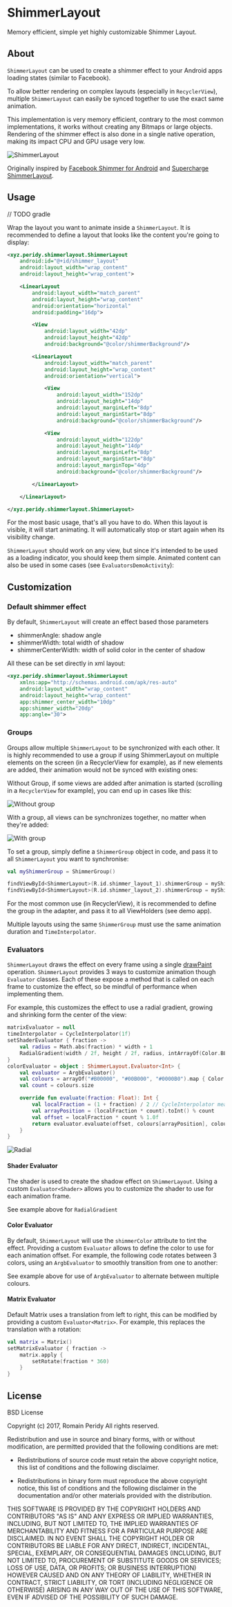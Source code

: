 # ShimmerLayout

Memory efficient, simple yet highly customizable Shimmer Layout.

## About

`ShimmerLayout` can be used to create a shimmer effect to your Android apps loading states (similar to Facebook).

To allow better rendering on complex layouts (especially in `RecyclerView`), multiple `ShimmerLayout` can easily be synced together to use the exact same animation.

This implementation is very memory efficient, contrary to the most common implementations, it works without creating any Bitmaps or large objects. Rendering of the shimmer effect is also done in a single native operation, making its impact CPU and GPU usage very low.

![ShimmerLayout](images/shimmer.gif)

Originally inspired by [Facebook Shimmer for Android](https://github.com/facebook/shimmer-android) and [Supercharge ShimmerLayout](https://github.com/team-supercharge/ShimmerLayout).

## Usage

// TODO gradle

Wrap the layout you want to animate inside a `ShimmerLayout`. It is recommended to define a layout that looks like the content you're going to display:
```xml
<xyz.peridy.shimmerlayout.ShimmerLayout
    android:id="@+id/shimmer_layout"
    android:layout_width="wrap_content"
    android:layout_height="wrap_content">

    <LinearLayout
        android:layout_width="match_parent"
        android:layout_height="wrap_content"
        android:orientation="horizontal"
        android:padding="16dp">

        <View
            android:layout_width="42dp"
            android:layout_height="42dp"
            android:background="@color/shimmerBackground"/>

        <LinearLayout
            android:layout_width="match_parent"
            android:layout_height="wrap_content"
            android:orientation="vertical">

            <View
                android:layout_width="152dp"
                android:layout_height="14dp"
                android:layout_marginLeft="8dp"
                android:layout_marginStart="8dp"
                android:background="@color/shimmerBackground"/>

            <View
                android:layout_width="122dp"
                android:layout_height="14dp"
                android:layout_marginLeft="8dp"
                android:layout_marginStart="8dp"
                android:layout_marginTop="4dp"
                android:background="@color/shimmerBackground"/>

        </LinearLayout>

    </LinearLayout>

</xyz.peridy.shimmerlayout.ShimmerLayout>
```

For the most basic usage, that's all you have to do. When this layout is visible, it will start animating. It will automatically stop or start again when its visibility change.

`ShimmerLayout` should work on any view, but since it's intended to be used as a loading indicator, you should keep them simple. Animated content can also be used in some cases (see `EvaluatorsDemoActivity`):

## Customization

### Default shimmer effect

By default, `ShimmerLayout` will create an effect based those parameters
- shimmerAngle: shadow angle
- shimmerWidth: total width of shadow
- shimmerCenterWidth: width of solid color in the center of shadow

All these can be set directly in xml layout:

```xml
<xyz.peridy.shimmerlayout.ShimmerLayout
    xmlns:app="http://schemas.android.com/apk/res-auto"
    android:layout_width="wrap_content"
    android:layout_height="wrap_content"
    app:shimmer_center_width="10dp"
    app:shimmer_width="20dp"
    app:angle="30">
```

### Groups

Groups allow multiple `ShimmerLayout` to be synchronized with each other. It is highly recommended to use a group if using ShimmerLayout on multiple elements on the screen (in a RecyclerView for example), as if new elements are added, their animation would not be synced with existing ones:

Without Group, if some views are added after animation is started (scrolling in a `RecyclerView` for example), you can end up in cases like this:

![Without group](images/nogroup.gif)

With a group, all views can be synchronizes together, no matter when they're added:

![With group](images/group.gif)

To set a group, simply define a `ShimmerGroup` object in code, and pass it to all `ShimmerLayout` you want to synchronise:
```kotlin
val myShimmerGroup = ShimmerGroup()

findViewById<ShimmerLayout>(R.id.shimmer_layout_1).shimmerGroup = myShimmerGroup
findViewById<ShimmerLayout>(R.id.shimmer_layout_2).shimmerGroup = myShimmerGroup
```

For the most common use (in RecyclerView), it is recommended to define the group in the adapter, and pass it to all ViewHolders (see demo app).

Multiple layouts using the same `ShimmerGroup` must use the same animation duration and `TimeInterpolator`.

### Evaluators

`ShimmerLayout` draws the effect on every frame using a single [drawPaint](https://developer.android.com/reference/android/graphics/Canvas.html#drawPaint\(android.graphics.Paint\)) operation. `ShimmerLayout` provides 3 ways to customize animation though `Evaluator` classes. Each of these expose a method that is called on each frame to customize the effect, so be mindful of performance when implementing them.

For example, this customizes the effect to use a radial gradient, growing and shrinking form the center of the view:
```kotlin
matrixEvaluator = null
timeInterpolator = CycleInterpolator(1f)
setShaderEvaluator { fraction ->
    val radius = Math.abs(fraction) * width + 1
    RadialGradient(width / 2f, height / 2f, radius, intArrayOf(Color.BLACK, Color.TRANSPARENT), null, Shader.TileMode.CLAMP)
}
colorEvaluator = object : ShimmerLayout.Evaluator<Int> {
    val evaluator = ArgbEvaluator()
    val colours = arrayOf("#B00000", "#00B000", "#0000B0").map { Color.parseColor(it) }
    val count = colours.size

    override fun evaluate(fraction: Float): Int {
        val localFraction = (1 + fraction) / 2 // CycleInterpolator means fraction ranges from -1 to 1
        val arrayPosition = (localFraction * count).toInt() % count
        val offset = localFraction * count % 1.0f
        return evaluator.evaluate(offset, colours[arrayPosition], colours[(arrayPosition + 1) % count]) as Int
    }
}
```

![Radial](images/radial.gif)

#### Shader Evaluator

The shader is used to create the shadow effect on `ShimmerLayout`. Using a custom `Evaluator<Shader>` allows you to customize the shader to use for each animation frame.

See example above for `RadialGradient`

#### Color Evaluator
By default, `ShimmerLayout` will use the `shimmerColor` attribute to tint the effect. Providing a custom `Evaluator` allows to define the color to use for each animation offset. For example, the following code rotates between 3 colors, using an `ArgbEvaluator` to smoothly transition from one to another:

See example above for use of `ArgbEvaluator` to alternate between multiple colours.

#### Matrix Evaluator

Default Matrix uses a translation from left to right, this can be modified by providing a custom `Evaluator<Matrix>`. For example, this replaces the translation with a rotation:
```kotlin
val matrix = Matrix()
setMatrixEvaluator { fraction ->
    matrix.apply {
        setRotate(fraction * 360)
    }
}
```

## License

BSD License

Copyright (c) 2017, Romain Peridy
All rights reserved.

Redistribution and use in source and binary forms, with or without modification, are permitted provided that the following conditions are met:

* Redistributions of source code must retain the above copyright notice, this list of conditions and the following
  disclaimer.

* Redistributions in binary form must reproduce the above copyright notice, this list of conditions and the following
  disclaimer in the documentation and/or other materials provided with the distribution.

THIS SOFTWARE IS PROVIDED BY THE COPYRIGHT HOLDERS AND CONTRIBUTORS "AS IS" AND ANY EXPRESS OR IMPLIED WARRANTIES,
INCLUDING, BUT NOT LIMITED TO, THE IMPLIED WARRANTIES OF MERCHANTABILITY AND FITNESS FOR A PARTICULAR PURPOSE ARE
DISCLAIMED. IN NO EVENT SHALL THE COPYRIGHT HOLDER OR CONTRIBUTORS BE LIABLE FOR ANY DIRECT, INDIRECT, INCIDENTAL,
SPECIAL, EXEMPLARY, OR CONSEQUENTIAL DAMAGES (INCLUDING, BUT NOT LIMITED TO, PROCUREMENT OF SUBSTITUTE GOODS OR
SERVICES; LOSS OF USE, DATA, OR PROFITS; OR BUSINESS INTERRUPTION) HOWEVER CAUSED AND ON ANY THEORY OF LIABILITY,
WHETHER IN CONTRACT, STRICT LIABILITY, OR TORT (INCLUDING NEGLIGENCE OR OTHERWISE) ARISING IN ANY WAY OUT OF THE USE OF
THIS SOFTWARE, EVEN IF ADVISED OF THE POSSIBILITY OF SUCH DAMAGE.